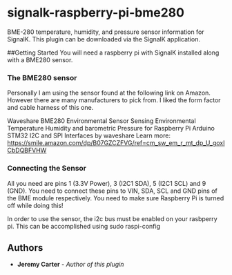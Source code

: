 # signalk-raspberry-pi-bme280
BME-280 temperature, humidity, and pressure sensor information for SignalK. This plugin can be downloaded via the SignalK application.

##Getting Started
You will need a raspberry pi with SignalK installed along with a BME280 sensor.

### The BME280 sensor
Personally I am using the sensor found at the following link on Amazon. However there are many manufacturers to pick from. I liked the form factor and cable harness of this one.

Waveshare BME280 Environmental Sensor Sensing Environmental Temperature Humidity and barometric Pressure for Raspberry Pi Arduino STM32 I2C and SPI Interfaces
by waveshare
Learn more: https://smile.amazon.com/dp/B07GZCZFVG/ref=cm_sw_em_r_mt_dp_U_goxICbDQBFVHW

### Connecting the Sensor
All you need are pins 1 (3.3V Power), 3 (I2C1 SDA), 5 (I2C1 SCL) and 9 (GND). You need to connect these pins to VIN, SDA, SCL and GND pins of the BME module respectively. You need to make sure Raspberry Pi is turned off while doing this!

In order to use the sensor, the i2c bus must be enabled on your rasbperry pi. This can be accomplished using
sudo raspi-config

## Authors
* **Jeremy Carter** - *Author of this plugin*
